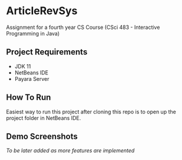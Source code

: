 # ArticleRevSys
Assignment for a fourth year CS Course (CSci 483 - Interactive Programming in Java)


## Project Requirements
- JDK 11
- NetBeans IDE
- Payara Server

## How To Run
Easiest way to run this project after cloning this repo is to open up the project folder in NetBeans IDE.

## Demo Screenshots
*To be later added as more features are implemented*
